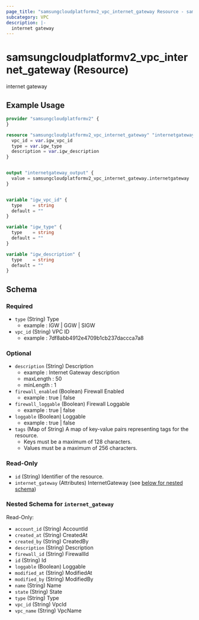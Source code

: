 ```yaml
---
page_title: "samsungcloudplatformv2_vpc_internet_gateway Resource - samsungcloudplatformv2"
subcategory: VPC
description: |-
  internet gateway
---
```


# samsungcloudplatformv2_vpc_internet_gateway (Resource)

internet gateway

## Example Usage

```terraform
provider "samsungcloudplatformv2" {
}

resource "samsungcloudplatformv2_vpc_internet_gateway" "internetgateway" {
  vpc_id = var.igw_vpc_id
  type = var.igw_type
  description = var.igw_description
}


output "internetgateway_output" {
  value = samsungcloudplatformv2_vpc_internet_gateway.internetgateway
}


variable "igw_vpc_id" {
  type    = string
  default = ""
}

variable "igw_type" {
  type    = string
  default = ""
}

variable "igw_description" {
  type    = string
  default = ""
}
```

<!-- schema generated by tfplugindocs -->
## Schema

### Required

- `type` (String) Type 
  - example : IGW | GGW | SIGW
- `vpc_id` (String) VPC ID 
  - example : 7df8abb4912e4709b1cb237daccca7a8

### Optional

- `description` (String) Description
  - example : Internet Gateway description
  - maxLength : 50
  - minLength : 1
- `firewall_enabled` (Boolean) Firewall Enabled 
  - example : true | false
- `firewall_loggable` (Boolean) Firewall Loggable 
  - example : true | false
- `loggable` (Boolean) Loggable 
  - example : true | false
- `tags` (Map of String) A map of key-value pairs representing tags for the resource.
  - Keys must be a maximum of 128 characters.
  - Values must be a maximum of 256 characters.

### Read-Only

- `id` (String) Identifier of the resource.
- `internet_gateway` (Attributes) InternetGateway (see [below for nested schema](#nestedatt--internet_gateway))

<a id="nestedatt--internet_gateway"></a>
### Nested Schema for `internet_gateway`

Read-Only:

- `account_id` (String) AccountId
- `created_at` (String) CreatedAt
- `created_by` (String) CreatedBy
- `description` (String) Description
- `firewall_id` (String) FirewallId
- `id` (String) Id
- `loggable` (Boolean) Loggable
- `modified_at` (String) ModifiedAt
- `modified_by` (String) ModifiedBy
- `name` (String) Name
- `state` (String) State
- `type` (String) Type
- `vpc_id` (String) VpcId
- `vpc_name` (String) VpcName